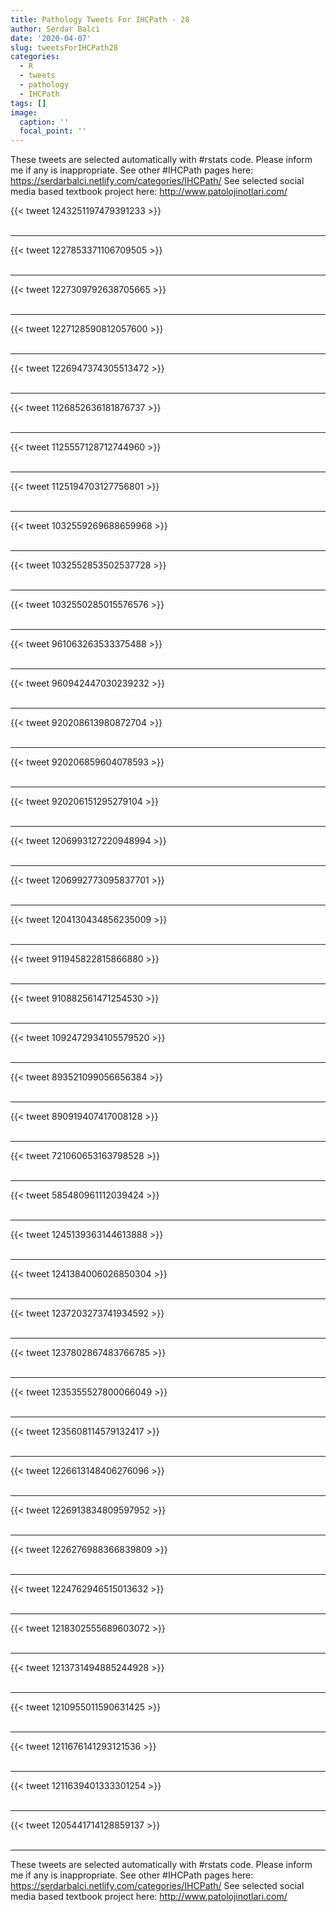 ```yaml
---
title: Pathology Tweets For IHCPath - 28
author: Serdar Balci
date: '2020-04-07'
slug: tweetsForIHCPath28
categories:
  - R
  - tweets
  - pathology
  - IHCPath
tags: []
image:
  caption: ''
  focal_point: ''
---
```



These tweets are selected automatically with #rstats code. Please inform me if any is inappropriate.
See other #IHCPath pages here: https://serdarbalci.netlify.com/categories/IHCPath/ 
See selected social media based textbook project here: http://www.patolojinotlari.com/

{{< tweet 1243251197479391233 >}}
<br>
<br>
<hr>
{{< tweet 1227853371106709505 >}}
<br>
<br>
<hr>
{{< tweet 1227309792638705665 >}}
<br>
<br>
<hr>
{{< tweet 1227128590812057600 >}}
<br>
<br>
<hr>
{{< tweet 1226947374305513472 >}}
<br>
<br>
<hr>
{{< tweet 1126852636181876737 >}}
<br>
<br>
<hr>
{{< tweet 1125557128712744960 >}}
<br>
<br>
<hr>
{{< tweet 1125194703127756801 >}}
<br>
<br>
<hr>
{{< tweet 1032559269688659968 >}}
<br>
<br>
<hr>
{{< tweet 1032552853502537728 >}}
<br>
<br>
<hr>
{{< tweet 1032550285015576576 >}}
<br>
<br>
<hr>
{{< tweet 961063263533375488 >}}
<br>
<br>
<hr>
{{< tweet 960942447030239232 >}}
<br>
<br>
<hr>
{{< tweet 920208613980872704 >}}
<br>
<br>
<hr>
{{< tweet 920206859604078593 >}}
<br>
<br>
<hr>
{{< tweet 920206151295279104 >}}
<br>
<br>
<hr>
{{< tweet 1206993127220948994 >}}
<br>
<br>
<hr>
{{< tweet 1206992773095837701 >}}
<br>
<br>
<hr>
{{< tweet 1204130434856235009 >}}
<br>
<br>
<hr>
{{< tweet 911945822815866880 >}}
<br>
<br>
<hr>
{{< tweet 910882561471254530 >}}
<br>
<br>
<hr>
{{< tweet 1092472934105579520 >}}
<br>
<br>
<hr>
{{< tweet 893521099056656384 >}}
<br>
<br>
<hr>
{{< tweet 890919407417008128 >}}
<br>
<br>
<hr>
{{< tweet 721060653163798528 >}}
<br>
<br>
<hr>
{{< tweet 585480961112039424 >}}
<br>
<br>
<hr>
{{< tweet 1245139363144613888 >}}
<br>
<br>
<hr>
{{< tweet 1241384006026850304 >}}
<br>
<br>
<hr>
{{< tweet 1237203273741934592 >}}
<br>
<br>
<hr>
{{< tweet 1237802867483766785 >}}
<br>
<br>
<hr>
{{< tweet 1235355527800066049 >}}
<br>
<br>
<hr>
{{< tweet 1235608114579132417 >}}
<br>
<br>
<hr>
{{< tweet 1226613148406276096 >}}
<br>
<br>
<hr>
{{< tweet 1226913834809597952 >}}
<br>
<br>
<hr>
{{< tweet 1226276988366839809 >}}
<br>
<br>
<hr>
{{< tweet 1224762946515013632 >}}
<br>
<br>
<hr>
{{< tweet 1218302555689603072 >}}
<br>
<br>
<hr>
{{< tweet 1213731494885244928 >}}
<br>
<br>
<hr>
{{< tweet 1210955011590631425 >}}
<br>
<br>
<hr>
{{< tweet 1211676141293121536 >}}
<br>
<br>
<hr>
{{< tweet 1211639401333301254 >}}
<br>
<br>
<hr>
{{< tweet 1205441714128859137 >}}
<br>
<br>
<hr>


These tweets are selected automatically with #rstats code. Please inform me if any is inappropriate.
See other #IHCPath pages here: https://serdarbalci.netlify.com/categories/IHCPath/ 
See selected social media based textbook project here: http://www.patolojinotlari.com/
